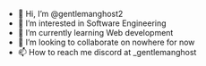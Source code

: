 - 👋 Hi, I’m @gentlemanghost2
- 👀 I’m interested in Software Engineering
- 🌱 I’m currently learning Web development
- 💞️ I’m looking to collaborate on nowhere for now
- 📫 How to reach me discord at _gentlemanghost

<!---
gentlemanghost2/gentlemanghost2 is a ✨ special ✨ repository because its `README.md` (this file) appears on your GitHub profile.
You can click the Preview link to take a look at your changes.
--->
